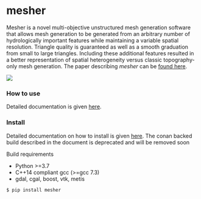# mesher

Mesher is a novel multi-objective unstructured mesh generation software that allows mesh generation to be generated from an arbitrary number of hydrologically important features while maintaining a variable spatial resolution. Triangle quality is guaranteed as well as a smooth graduation from small to large triangles. Including these additional features resulted in a better representation of spatial heterogeneity versus classic topography-only mesh generation. The paper describing *mesher* can be [found here](https://www.usask.ca/hydrology-old/papers/Marsh,_et_al_2018.pdf).

![](docs/source/images/mesher_veg.png)

### How to use
Detailed documentation is given [here](https://mesher-hydro.readthedocs.io).

### Install

Detailed documentation on how to install is given [here](https://mesher-hydro.readthedocs.io/en/latest/installation.html).
    The conan backed build described in the document is deprecated and will be removed soon

Build requirements
  - Python >=3.7
  - C++14 compliant gcc (>=gcc 7.3)
  - gdal, cgal, boost, vtk, metis

```
$ pip install mesher
```





